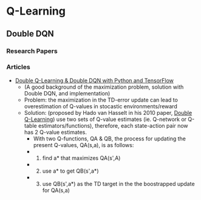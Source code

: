 # Q-Learning

## Double DQN
### Research Papers
### Articles
- [Double Q-Learning & Double DQN with Python and TensorFlow](https://rubikscode.net/2021/07/20/introduction-to-double-q-learning/ )
  - (A good background of the maximization problem, solution with Double DQN, and implementation)
  - Problem: the maximization in the TD-error update can lead to overestimation of Q-values in stocastic environments/reward
  - Solution: (proposed by Hado van Hasselt in his 2010 paper, [Double Q-Learning](https://proceedings.neurips.cc/paper/2010/file/091d584fced301b442654dd8c23b3fc9-Paper.pdf)) use two sets of Q-value estimates (ie. Q-network or Q-table estimators/functions), therefore, each state-action pair now has 2 Q-value estimates.
    - With two Q-functions, QA & QB, the process for updating the present Q-values, QA(s,a), is as follows:
    - 1) find a* that maximizes QA(s',A)
    - 2) use a* to get QB(s',a*)
    - 3) use QB(s',a*) as the TD target in the the boostrapped update for QA(s,a)

